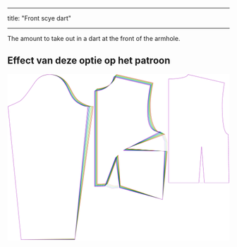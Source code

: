 - - -
title: "Front scye dart"
- - -

The amount to take out in a dart at the front of the armhole.

## Effect van deze optie op het patroon

![This image shows the effect of this option by superimposing several variants that have a different value for this option](breanna_frontscyedart_sample.svg "Effect of this option on the pattern")
